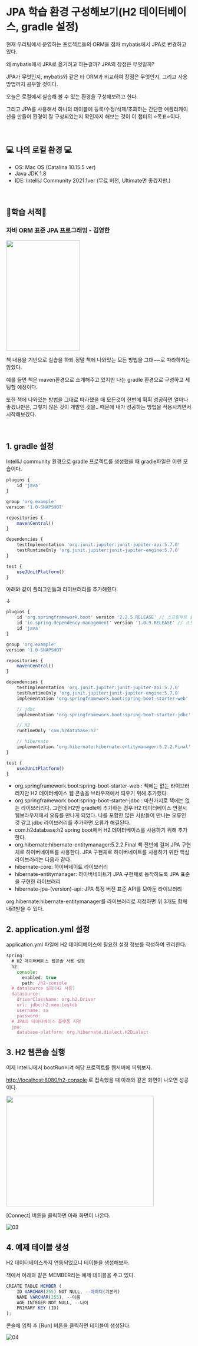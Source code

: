 # JPA 학습 환경 구성해보기(H2 데이터베이스, gradle 설정)

현재 우리팀에서 운영하는 프로젝트들의 ORM을 점차 mybatis에서 JPA로 변경하고 있다. 

왜 mybatis에서 JPA로 옮기려고 하는걸까? JPA의 장점은 무엇일까?

JPA가 무엇인지, mybatis와 같은 타 ORM과 비교하여 장점은 무엇인지, 그리고 사용 방법까지 공부할 것이다.

오늘은 로컬에서 실습해 볼 수 있는 환경을 구성해보려고 한다. 

그리고 JPA를 사용해서 하나의 테이블에 등록/수정/삭제/조회하는 간단한 애플리케이션을 만들어 환경이 잘 구성되었는지 확인까지 해보는 것이 이 챕터의 ⭐️목표⭐️이다. 

<br/>

## 💻 나의 로컬 환경 💻

- OS: Mac OS (Catalina 10.15.5 ver)
- Java JDK 1.8
- IDE: IntelliJ Community 2021.1ver (무료 버전, Ultimate면 좋겠지만.)

<br/>

## 📕학습 서적📒

### 자바 ORM 표준 JPA 프로그래밍 - 김영한

<img src="https://user-images.githubusercontent.com/52793122/133824992-b3ec1f7a-3d1d-4125-867c-0fee75d96d81.png"  width="200" height="300"/>

책 내용을 기반으로 실습을 하되 정말 책에 나와있는 모든 방법을 그대~~로 따라하지는 않았다. 

예를 들면 책은 maven환경으로 소개해주고 있지만 나는 gradle 환경으로 구성하고 세팅할 예정이다.  

또한 책에 나와있는 방법을 그대로 따라했을 때 모든것이 한번에 휙휙 성공하면 얼마나 좋겠냐만은, 그렇지 않은 것이 개발인 것을.. 때문에 내가 성공하는 방법을 적용시키면서 시작해보겠다. 

<br/>

## 1. gradle 설정
IntelliJ community 환경으로 gradle 프로젝트를 생성했을 때 gradle파일은 이런 모습이다. 

```jsx
plugins {
    id 'java'
}

group 'org.example'
version '1.0-SNAPSHOT'

repositories {
    mavenCentral()
}

dependencies {
    testImplementation 'org.junit.jupiter:junit-jupiter-api:5.7.0'
    testRuntimeOnly 'org.junit.jupiter:junit-jupiter-engine:5.7.0'
}

test {
    useJUnitPlatform()
}
```

아래와 같이 플러그인들과 라이브러리를 추가해줬다.

↓

```jsx
plugins {
    id 'org.springframework.boot' version '2.2.5.RELEASE' // 스프링부트 플러그인
    id 'io.spring.dependency-management' version '1.0.9.RELEASE' // 스프링 의존성 관리 플러그인
    id 'java'
}

group 'org.example'
version '1.0-SNAPSHOT'

repositories {
    mavenCentral()
}

dependencies {
    testImplementation 'org.junit.jupiter:junit-jupiter-api:5.7.0'
    testRuntimeOnly 'org.junit.jupiter:junit-jupiter-engine:5.7.0'
    implementation 'org.springframework.boot:spring-boot-starter-web'

    // jdbc
    implementation 'org.springframework.boot:spring-boot-starter-jdbc'

    // H2
    runtimeOnly 'com.h2database:h2'

    // hibernate
    implementation 'org.hibernate:hibernate-entitymanager:5.2.2.Final'
}

test {
    useJUnitPlatform()
}
```

- org.springframework.boot:spring-boot-starter-web
: 책에는 없는 라이브러리지만 H2 데이터베이스 웹 콘솔을 브라우저에서 띄우기 위해 추가했다.
- org.springframework.boot:spring-boot-starter-jdbc
: 마찬가지로 책에는 없는 라이브러리다. 그런데 H2만 gradle에 추가하는 경우 H2 데이터베이스 연결시 웹브라우저에서 오류를 만나게 되었다. 나를 포함한 많은 사람들이 만나는 오류인 것 같고 jdbc 라이브러리를 추가하면 오류가 해결된다.
- com.h2database:h2
spring boot에서 H2 데이터베이스를 사용하기 위해 추가한다.
- org.hibernate:hibernate-entitymanager:5.2.2.Final
책 전반에 걸쳐 JPA 구현체로 하이버네이트를 사용한다. JPA 구현체로 하이버네이트를 사용하기 위한 핵심 라이브러리는 다음과 같다. 
- hibernate-core: 하이버네이트 라이브러리
- hibernate-entitymanager: 하이버네이트가 JPA 구현체로 동작하도록 JPA 표준을 구현한 라이브러리 
- hibernate-jpa-(version)-api: JPA 특정 버전 표준 API를 모아둔 라이브러리

org.hibernate:hibernate-entitymanager를 라이브러리로 지정하면 위 3개도 함께 내려받을 수 있다.

## 2. application.yml 설정
application.yml 파일에 H2 데이터베이스에 필요한 설정 정보를 작성하여 관리한다. 

```jsx
spring:
  # H2 데이터베이스 웹콘솔 사용 설정
  h2:
    console:
      enabled: true
      path: /h2-console
  # datasource 설정(H2 사용)
  datasource:
    driverClassName: org.h2.Driver
    url: jdbc:h2:mem:testdb
    username: sa
    password:
  # JPA의 데이터베이스 플랫폼 지정    
  jpa:
    database-platform: org.hibernate.dialect.H2Dialect
```

## 3. H2 웹콘솔 실행
이제 IntelliJ에서 bootRun시켜 해당 프로젝트를 웹서버에 띄워보자. 

[http://localhost:8080/h2-console](http://localhost:8080/h2-console) 로 접속했을 때 아래와 같은 화면이 나오면 성공이다.

<img src="https://user-images.githubusercontent.com/52793122/133824979-742c0ae7-eea7-4fbb-99db-3f23379f583b.png"  width="400" height="300"/>

[Connect] 버튼을 클릭하면 아래 화면이 나온다. 

![03](https://user-images.githubusercontent.com/52793122/133824986-98c99148-85d2-4dfe-b80a-9286a787ae1a.png)

## 4. 예제 테이블 생성
H2 데이터베이스까지 연동되었으니 테이블을 생성해보자. 

책에서 아래와 같은 MEMBER라는 예제 테이블을 주고 있다. 

```jsx
CREATE TABLE MEMBER (
	ID VARCHAR(255) NOT NULL, --아이디(기본키)
	NAME VARCHAR(255), --이름
	AGE INTEGER NOT NULL, --나이
	PRIMARY KEY (ID)
);
```

콘솔에 입력 후 [Run] 버튼을 클릭하면 테이블이 생성된다. 

![04](https://user-images.githubusercontent.com/52793122/133824990-b7ac4e5d-52ec-40fe-afee-e1871553cf29.png)

